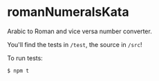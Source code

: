 # romanNumeralsKata
Arabic to Roman and vice versa number converter.

You'll find the tests in `/test`, the source in `/src`!

To run tests:
```
$ npm t
```
